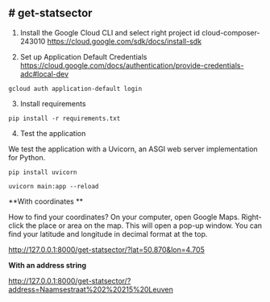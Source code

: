 ## # get-statsector

1. Install the Google Cloud CLI and select right project id cloud-composer-243010
https://cloud.google.com/sdk/docs/install-sdk

2. Set up Application Default Credentials
https://cloud.google.com/docs/authentication/provide-credentials-adc#local-dev

``gcloud auth application-default login``

3. Install requirements

``pip install -r requirements.txt``

4. Test the application

We test the application with a Uvicorn, an ASGI web server implementation for Python.

``pip install uvicorn``

``uvicorn main:app --reload``

**With coordinates **

How to find your coordinates?
On your computer, open Google Maps. Right-click the place or area on the map. This will open a pop-up window. You can find your latitude and longitude in decimal format at the top.

http://127.0.0.1:8000/get-statsector/?lat=50.870&lon=4.705

**With an address string**

http://127.0.0.1:8000/get-statsector/?address=Naamsestraat%202%20215%20Leuven